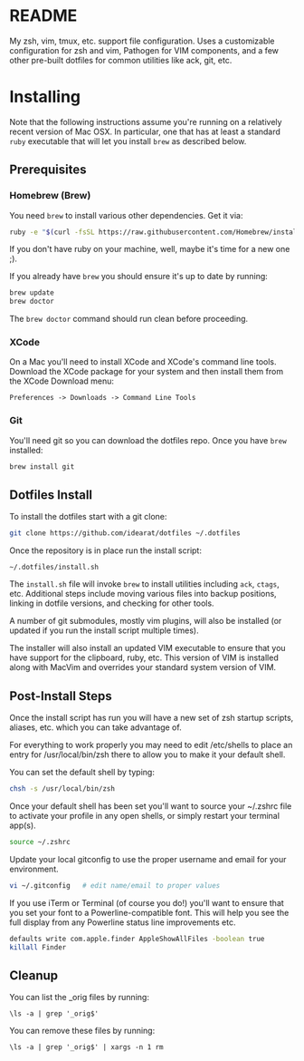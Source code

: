 # README


My zsh, vim, tmux, etc. support file configuration. Uses a customizable
configuration for zsh and vim, Pathogen for VIM components, and a few
other pre-built dotfiles for common utilities like ack, git, etc.

# Installing

Note that the following instructions assume you're running on a relatively
recent version of Mac OSX. In particular, one that has at least a standard
`ruby` executable that will let you install `brew` as described below.

## Prerequisites

### Homebrew (Brew)

You need `brew` to install various other dependencies. Get it via:

```bash
ruby -e "$(curl -fsSL https://raw.githubusercontent.com/Homebrew/install/master/install)"
```

If you don't have ruby on your machine, well, maybe it's time for a new one ;).

If you already have `brew` you should ensure it's up to date by running:

```bash
brew update
brew doctor
```

The `brew doctor` command should run clean before proceeding.

### XCode

On a Mac you'll need to install XCode and XCode's command line tools. Download the
XCode package for your system and then install them from the XCode Download menu:

```
Preferences -> Downloads -> Command Line Tools
```

### Git

You'll need git so you can download the dotfiles repo. Once you have `brew`
installed:

```bash
brew install git
```

## Dotfiles Install

To install the dotfiles start with a git clone:

```bash
git clone https://github.com/idearat/dotfiles ~/.dotfiles
```

Once the repository is in place run the install script:

```
~/.dotfiles/install.sh
```

The `install.sh` file will invoke `brew` to install utilities including `ack`,
`ctags`, etc. Additional steps include moving various files into backup
positions, linking in dotfile versions, and checking for other tools.

A number of git submodules, mostly vim plugins, will also be installed (or
updated if you run the install script multiple times).

The installer will also install an updated VIM executable to ensure that you
have support for the clipboard, ruby, etc. This version of VIM is installed
along with MacVim and overrides your standard system version of VIM.

## Post-Install Steps

Once the install script has run you will have a new set of zsh startup scripts,
aliases, etc. which you can take advantage of.

For everything to work properly you may need to edit /etc/shells to place an entry
for /usr/local/bin/zsh there to allow you to make it your default shell.

You can set the default shell by typing:
``` bash
chsh -s /usr/local/bin/zsh
```

Once your default shell has been set you'll want to source your ~/.zshrc file to
activate your profile in any open shells, or simply restart your terminal app(s).

```bash
source ~/.zshrc
```

Update your local gitconfig to use the proper username and email for your
environment.

```bash
vi ~/.gitconfig   # edit name/email to proper values
```

If you use iTerm or Terminal (of course you do!) you'll want to ensure that you
set your font to a Powerline-compatible font. This will help you see the full
display from any Powerline status line improvements etc.

```bash
defaults write com.apple.finder AppleShowAllFiles -boolean true
killall Finder
```

## Cleanup

You can list the _orig files by running:

    \ls -a | grep '_orig$'

You can remove these files by running:

    \ls -a | grep '_orig$' | xargs -n 1 rm

